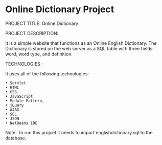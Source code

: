 # Online Dictionary Project


PROJECT TITLE: Online Dictionary

PROJECT DESCRIPTION:

It is a simple website that functions as an Online English Dictionary. The Dictionary is
stored on the web server as a SQL table with three fields: word, word type, and definition. 

TECHNOLOGIES :

It uses all of the following technologies: 

    • Servlet
    • HTML
    • CSS 
    • JavaScript
    • Module Pattern, 
    • jQuery
    • AJAX
    • SQL
    • JSON
    • NetBeans IDE

Note: To run this projcet it needs to import englishdictionary.sql to the database.


